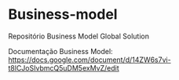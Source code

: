 # Business-model
Repositório Business Model Global Solution

Documentação Business Model: https://docs.google.com/document/d/14ZW6s7vi-t8lCJoSIvbmcQ5uDM5exMvZ/edit
